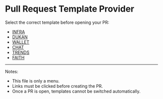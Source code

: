 # Pull Request Template Provider

Select the correct template before opening your PR:

- [INFRA](?template=infra_template.md)
- [DUKAN](?template=dukan_template.md)
- [WALLET](?template=wallet_template.md)
- [CHAT](?template=chat_template.md)
- [TRENDS](?template=trends_template.md)
- [FAITH](?template=faith_template.md)
---
Notes:
- This file is only a menu.  
- Links must be clicked before creating the PR.  
- Once a PR is open, templates cannot be switched automatically.
